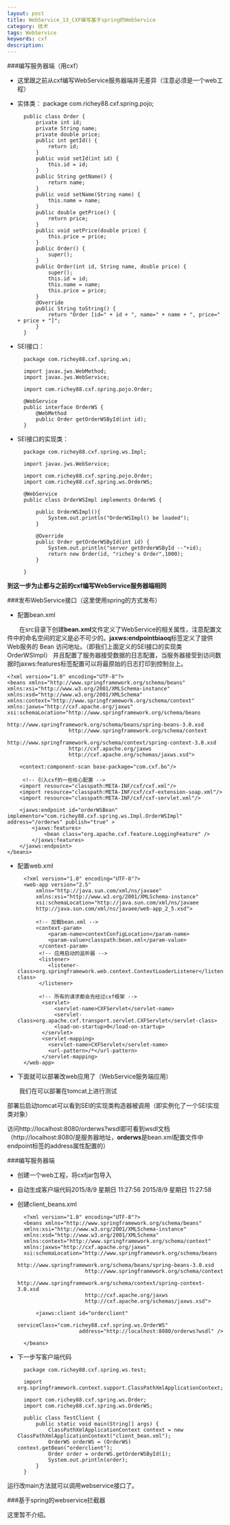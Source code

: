 ```yaml
---
layout: post
title: WebService_13_CXF编写基于spring的WebService
category: 技术
tags: WebService
keywords: cxf
description: 
---
```

###编写服务器端（用cxf）
* 这里跟之前从cxf编写WebService服务器端并无差异（注意必须是一个web工程）

* 实体类：
		package com.richey88.cxf.spring.pojo;
		
		public class Order {
			private int id;
			private String name;
			private double price;
			public int getId() {
				return id;
			}
			public void setId(int id) {
				this.id = id;
			}
			public String getName() {
				return name;
			}
			public void setName(String name) {
				this.name = name;
			}
			public double getPrice() {
				return price;
			}
			public void setPrice(double price) {
				this.price = price;
			}
			public Order() {
				super();
			}
			public Order(int id, String name, double price) {
				super();
				this.id = id;
				this.name = name;
				this.price = price;
			}
			@Override
			public String toString() {
				return "Order [id=" + id + ", name=" + name + ", price=" + price + "]";
			}
		}

* SEI接口：
	
		package com.richey88.cxf.spring.ws;
		
		import javax.jws.WebMethod;
		import javax.jws.WebService;
		
		import com.richey88.cxf.spring.pojo.Order;
		
		@WebService
		public interface OrderWS {
			@WebMethod
			public Order getOrderWSById(int id);
		}

* SEI接口的实现类：
	
		package com.richey88.cxf.spring.ws.Impl;
		
		import javax.jws.WebService;
		
		import com.richey88.cxf.spring.pojo.Order;
		import com.richey88.cxf.spring.ws.OrderWS;
		
		@WebService
		public class OrderWSImpl implements OrderWS {
		
			public OrderWSImpl(){
				System.out.println("OrderWSImpl() be loaded");
			}

			@Override
			public Order getOrderWSById(int id) {
				System.out.println("server getOrderWSById --"+id);
				return new Order(id, "richey's Order",1000);
			}
		
		}

**到这一步为止都与之前的cxf编写WebService服务器端相同**

###发布WebService接口（这里使用spring的方式发布）

* 配置bean.xml

　　在src目录下创建**bean.xml**文件定义了WebService的相关属性，注意配置文件中的命名空间的定义是必不可少的。**jaxws:endpointbiaoq**标签定义了提供Web服务的 Bean 访问地址。（即我们上面定义的SEI接口的实现类OrderWSImpl） 并且配置了服务器接受数据的日志配置，当服务器接受到访问数据时jaxws:features标签配置可以将最原始的日志打印到控制台上。


	<?xml version="1.0" encoding="UTF-8"?> 
	<beans xmlns="http://www.springframework.org/schema/beans" 
	xmlns:xsi="http://www.w3.org/2001/XMLSchema-instance" 
	xmlns:xsd="http://www.w3.org/2001/XMLSchema" 
	xmlns:context="http://www.springframework.org/schema/context" 
	xmlns:jaxws="http://cxf.apache.org/jaxws" 
	xsi:schemaLocation="http://www.springframework.org/schema/beans 
	                    http://www.springframework.org/schema/beans/spring-beans-3.0.xsd 
	                    http://www.springframework.org/schema/context 
	                    http://www.springframework.org/schema/context/spring-context-3.0.xsd 
	                    http://cxf.apache.org/jaxws  
	                    http://cxf.apache.org/schemas/jaxws.xsd">  
	 
	    <context:component-scan base-package="com.cxf.bo"/> 
	     
	     <!-- 引入cxf的一些核心配置 -->
	    <import resource="classpath:META-INF/cxf/cxf.xml"/> 
	    <import resource="classpath:META-INF/cxf/cxf-extension-soap.xml"/> 
	    <import resource="classpath:META-INF/cxf/cxf-servlet.xml"/> 
	 
	    <jaxws:endpoint id="orderWSBean" implementor="com.richey88.cxf.spring.ws.Impl.OrderWSImpl" address="/orderws" publish="true" > 
	        <jaxws:features>  
	            <bean class="org.apache.cxf.feature.LoggingFeature" />  
	        </jaxws:features>  
	    </jaxws:endpoint>  
	</beans> 

* 配置web.xml

		<?xml version="1.0" encoding="UTF-8"?> 
		<web-app version="2.5"  
		    xmlns="http://java.sun.com/xml/ns/javaee"  
		    xmlns:xsi="http://www.w3.org/2001/XMLSchema-instance"  
		    xsi:schemaLocation="http://java.sun.com/xml/ns/javaee  
		    http://java.sun.com/xml/ns/javaee/web-app_2_5.xsd"> 
		    
		    <!-- 加载bean.xml -->
		    <context-param> 
		        <param-name>contextConfigLocation</param-name> 
		        <param-value>classpath:bean.xml</param-value> 
		     </context-param> 
		     <!-- 应用启动的监听器 -->
		     <listener> 
		        <listener-class>org.springframework.web.context.ContextLoaderListener</listener-class> 
		     </listener> 
		     
		     <!-- 所有的请求都会先经过cxf框架 -->
		      <servlet>  
		          <servlet-name>CXFServlet</servlet-name>  
		          <servlet-class>org.apache.cxf.transport.servlet.CXFServlet</servlet-class>  
		          <load-on-startup>0</load-on-startup>  
		      </servlet>  
		      <servlet-mapping> 
		        <servlet-name>CXFServlet</servlet-name> 
		        <url-pattern>/*</url-pattern> 
		      </servlet-mapping> 
		</web-app> 


* 下面就可以部署改web应用了（WebService服务端应用）

　　我们在可以部署在tomcat上进行测试

部署后启动tomcat可以看到SEI的实现类构造器被调用（即实例化了一个SEI实现类对象）

访问http://localhost:8080/orderws?wsdl即可看到wsdl文档（http://localhost:8080/是服务器地址，**orderws**是bean.xml配置文件中endpoint标签的address属性配置的）

###编写服务器端

* 创建一个web工程，将cxfjar包导入
* 自动生成客户端代码2015/8/9 星期日 11:27:56 2015/8/9 星期日 11:27:58 
* 创建client_beans.xml

		<?xml version="1.0" encoding="UTF-8"?> 
		<beans xmlns="http://www.springframework.org/schema/beans" 
		xmlns:xsi="http://www.w3.org/2001/XMLSchema-instance" 
		xmlns:xsd="http://www.w3.org/2001/XMLSchema" 
		xmlns:context="http://www.springframework.org/schema/context" 
		xmlns:jaxws="http://cxf.apache.org/jaxws" 
		xsi:schemaLocation="http://www.springframework.org/schema/beans 
		                    http://www.springframework.org/schema/beans/spring-beans-3.0.xsd 
		                    http://www.springframework.org/schema/context 
		                    http://www.springframework.org/schema/context/spring-context-3.0.xsd 
		                    http://cxf.apache.org/jaxws  
		                    http://cxf.apache.org/schemas/jaxws.xsd">  
		 
		    <jaxws:client id="orderclient" 
		    			  serviceClass="com.richey88.cxf.spring.ws.OrderWS" 
		    			  address="http://localhost:8080/orderws?wsdl" />
		    
		</beans> 

* 下一步写客户端代码

		package com.richey88.cxf.spring.ws.test;
		
		import org.springframework.context.support.ClassPathXmlApplicationContext;
		
		import com.richey88.cxf.spring.ws.Order;
		import com.richey88.cxf.spring.ws.OrderWS;
		
		public class TestClient {
			public static void main(String[] args) {
				ClassPathXmlApplicationContext context = new ClassPathXmlApplicationContext("client_bean.xml");
				OrderWS orderWS = (OrderWS) context.getBean("orderclient");
				Order order = orderWS.getOrderWSById(1);
				System.out.println(order);
			}
		}

运行改main方法就可以调用webservice接口了。

###基于spring的webservice拦截器

这里暂不介绍。
